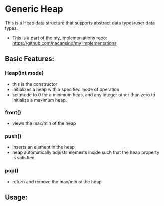 # Generic Heap
This is a Heap data structure that supports abstract data types/user data types.

-  This is a part of the my_implementations repo: https://github.com/nacansino/my_implementations

## Basic Features:

### Heap(int mode)
- this is the constructor
- initializes a heap with a specified mode of operation
- set mode to 0 for a minimum heap, and any integer other than zero to initialize a maximum heap.
### front()
- views the max/min of the heap
### push()
- inserts an element in the heap
- heap automatically adjusts elements inside such that the heap property is satisfied.
### pop()
- return and remove the max/min of the heap

## Usage:
